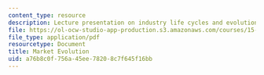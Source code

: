 ```yaml
---
content_type: resource
description: Lecture presentation on industry life cycles and evolution of markets.
file: https://ol-ocw-studio-app-production.s3.amazonaws.com/courses/15-912-technology-strategy-fall-2008/a76b8c0f756a45ee78208c7f645f16bb_lec_04.pdf
file_type: application/pdf
resourcetype: Document
title: Market Evolution
uid: a76b8c0f-756a-45ee-7820-8c7f645f16bb
---
```

